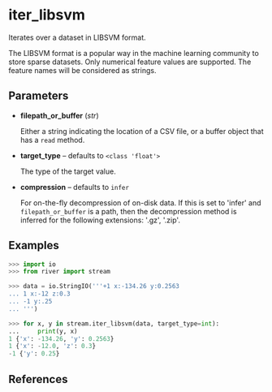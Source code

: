 # iter_libsvm

Iterates over a dataset in LIBSVM format.

The LIBSVM format is a popular way in the machine learning community to store sparse datasets. Only numerical feature values are supported. The feature names will be considered as strings.

## Parameters

- **filepath_or_buffer** (*str*)

    Either a string indicating the location of a CSV file, or a buffer object that has a `read` method.

- **target_type** – defaults to `<class 'float'>`

    The type of the target value.

- **compression** – defaults to `infer`

    For on-the-fly decompression of on-disk data. If this is set to 'infer' and `filepath_or_buffer` is a path, then the decompression method is inferred for the following extensions: '.gz', '.zip'.



## Examples

```python
>>> import io
>>> from river import stream

>>> data = io.StringIO('''+1 x:-134.26 y:0.2563
... 1 x:-12 z:0.3
... -1 y:.25
... ''')

>>> for x, y in stream.iter_libsvm(data, target_type=int):
...     print(y, x)
1 {'x': -134.26, 'y': 0.2563}
1 {'x': -12.0, 'z': 0.3}
-1 {'y': 0.25}
```

## References

[^1]: [LIBSVM documentation](https://www.csie.ntu.edu.tw/~cjlin/libsvm/)

